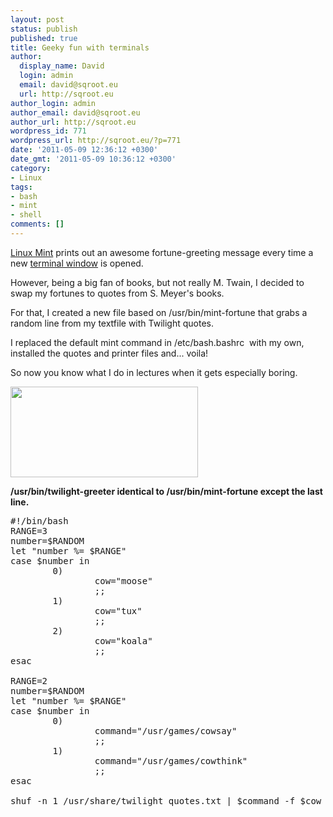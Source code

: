 ```yaml
---
layout: post
status: publish
published: true
title: Geeky fun with terminals
author:
  display_name: David
  login: admin
  email: david@sqroot.eu
  url: http://sqroot.eu
author_login: admin
author_email: david@sqroot.eu
author_url: http://sqroot.eu
wordpress_id: 771
wordpress_url: http://sqroot.eu/?p=771
date: '2011-05-09 12:36:12 +0300'
date_gmt: '2011-05-09 10:36:12 +0300'
category:
- Linux
tags:
- bash
- mint
- shell
comments: []
---
```


<a class="zem_slink" href="http://en.wikipedia.org/wiki/Linux_Mint" rel="wikipedia" title="Linux Mint">Linux Mint</a> prints out an awesome fortune-greeting message every time a new <a class="zem_slink" href="http://en.wikipedia.org/wiki/Terminal_emulator" rel="wikipedia" title="Terminal emulator">terminal window</a> is opened.


However, being a big fan of books, but not really M. Twain, I decided to swap my fortunes to quotes from S. Meyer&#039;s books.


For that, I created a new file based on /usr/bin/mint-fortune that grabs a random line from my textfile with Twilight quotes.


I replaced the default mint command in /etc/bash.bashrc&nbsp; with my own, installed the quotes and printer files and... voila!


So now you know what I do in lectures when it gets especially boring.


<a href="http://sqroot.eu/wp-content/uploads/2011/05/snapshot1.png"><img alt="" class="aligncenter size-medium wp-image-772" src="http://sqroot.eu/wp-content/uploads/2011/05/snapshot1-300x145.png" style="width: 300px;height: 145px" /></a>


<strong>/usr/bin/twilight-greeter identical to /usr/bin/mint-fortune except the last line.</strong>

<pre>#!/bin/bash
RANGE=3
number=$RANDOM
let &quot;number %= $RANGE&quot;
case $number in
        0)
                cow=&quot;moose&quot;
                ;;
        1)
                cow=&quot;tux&quot;
                ;;
        2)
                cow=&quot;koala&quot;
                ;;
esac

RANGE=2
number=$RANDOM
let &quot;number %= $RANGE&quot;
case $number in
        0)
                command=&quot;/usr/games/cowsay&quot;
                ;;
        1)
                command=&quot;/usr/games/cowthink&quot;
                ;;
esac

shuf -n 1 /usr/share/twilight_quotes.txt | $command -f $cow</pre>
<div class="zemanta-pixie" style="margin-top: 10px;height: 15px"><img alt="" class="zemanta-pixie-img" src="" style="border: medium none;float: right" /></div>
